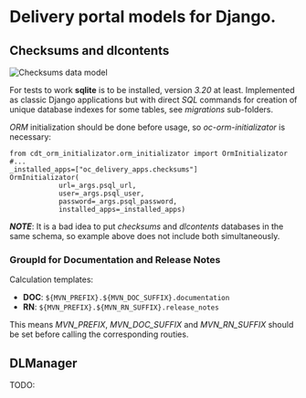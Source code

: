 # Delivery portal models for Django.

## Checksums and dlcontents

![Checksums data model]("checksums-diagram.png")

For tests to work **sqlite** is to be installed, version *3.20* at least.
Implemented as classic Django applications but with direct *SQL* commands for creation of unique database indexes for some tables, see *migrations* sub-folders.

*ORM* initialization should be done before usage, so *oc-orm-initializator* is necessary:

```
from cdt_orm_initializator.orm_initializator import OrmInitializator
#...
_installed_apps=["oc_delivery_apps.checksums"]
OrmInitializator(
            url=_args.psql_url,
            user=_args.psql_user,
            password=_args.psql_password,
            installed_apps=_installed_apps)

```
***NOTE***:  It is a bad idea to put *checksums* and *dlcontents* databases in the same schema, so example above does not include both simultaneously.

### GroupId for Documentation and Release Notes
Calculation templates:

- **DOC**: `${MVN_PREFIX}.${MVN_DOC_SUFFIX}.documentation`
- **RN**: `${MVN_PREFIX}.${MVN_RN_SUFFIX}.release_notes`

This means *MVN_PREFIX*, *MVN_DOC_SUFFIX* and *MVN_RN_SUFFIX* should be set before calling the corresponding routies.

## DLManager
TODO:
